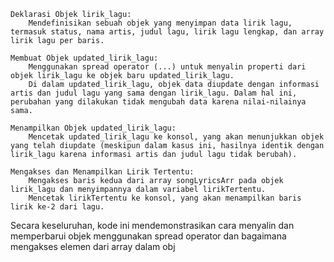     Deklarasi Objek lirik_lagu:
        Mendefinisikan sebuah objek yang menyimpan data lirik lagu, termasuk status, nama artis, judul lagu, lirik lagu lengkap, dan array lirik lagu per baris.

    Membuat Objek updated_lirik_lagu:
        Menggunakan spread operator (...) untuk menyalin properti dari objek lirik_lagu ke objek baru updated_lirik_lagu.
        Di dalam updated_lirik_lagu, objek data diupdate dengan informasi artis dan judul lagu yang sama dengan lirik_lagu. Dalam hal ini, perubahan yang dilakukan tidak mengubah data karena nilai-nilainya sama.

    Menampilkan Objek updated_lirik_lagu:
        Mencetak updated_lirik_lagu ke konsol, yang akan menunjukkan objek yang telah diupdate (meskipun dalam kasus ini, hasilnya identik dengan lirik_lagu karena informasi artis dan judul lagu tidak berubah).

    Mengakses dan Menampilkan Lirik Tertentu:
        Mengakses baris kedua dari array songLyricsArr pada objek lirik_lagu dan menyimpannya dalam variabel lirikTertentu.
        Mencetak lirikTertentu ke konsol, yang akan menampilkan baris lirik ke-2 dari lagu.

Secara keseluruhan, kode ini mendemonstrasikan cara menyalin dan memperbarui objek menggunakan spread operator dan bagaimana mengakses elemen dari array dalam obj